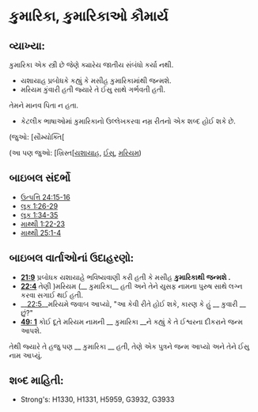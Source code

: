 # કુમારિકા, કુમારિકાઓ કૌમાર્ય 

## વ્યાખ્યા: 

કુમારિકા એક સ્ત્રી છે જેણે ક્યારેય જાતીય સંબંધો કર્યા નથી.

* યશાયાહ પ્રબોધકે કહ્યું કે મસીહ કુમારિકામાંથી જન્મશે.
* મરિયમ કુંવારી હતી જ્યારે તે ઈસુ સાથે ગર્ભવતી હતી.

તેમને માનવ પિતા ન હતા.

* કેટલીક ભાષાઓમાં કુમારિકાનો ઉલ્લેખકરવા નમ્ર રીતનો એક શબ્દ હોઈ શકે છે.

(જુઓ: [સૌમ્યોક્તિ[

(આ પણ જુઓ: [ખ્રિસ્ત[[યશાયાહ](rc://gu/ta/man/translate/figs-euphemism), [ઈસુ](../kt/christ.md), [મરિયમ](../names/isaiah.md))

## બાઇબલ સંદર્ભો

* [ઉત્પત્તિ 24:15-16](../kt/jesus.md)
* [લૂક 1:26-29](../names/mary.md)
* [લૂક 1:34-35](rc://gu/tn/help/gen/24/15)
* [માથ્થી 1:22-23](rc://gu/tn/help/luk/01/26)
* [માથ્થી 25:1-4](rc://gu/tn/help/luk/01/34)

## બાઇબલ વાર્તાઓનાં ઉદાહરણો: 

* __[21:9](rc://gu/tn/help/mat/01/22)__ પ્રબોધક યશાયાહે ભવિષ્યવાણી કરી હતી કે મસીહ __કુમારિકાથી જન્મશે .__
* __[22:4](rc://gu/tn/help/mat/25/01)__ તેણી )મરિયમ (__ કુમારિકા__ હતી અને તેને યુસફ નામના પુરુષ સાથે લગ્ન કરવા સગાઈ થઈ હતી.
* __[22:5](rc://gu/tn/help/obs/21/09)__મરિયમે જવાબ આપ્યો, "આ કેવી રીતે હોઈ શકે, કારણ કે હું __ કુવારી __ છું?"
* __[49: 1](rc://gu/tn/help/obs/22/04)__ કોઈ દૂતે મરિયમ નામની __ કુમારિકા __ને કહ્યું કે તે ઈશ્વરના દીકરાને જન્મ આપશે.

તેથી જ્યારે તે હજુ પણ __ કુમારિકા __ હતી, તેણે એક પુત્રને જન્મ આપ્યો અને તેને ઈસુ નામ આપ્યું.

## શબ્દ માહિતી: 

* Strong's: H1330, H1331, H5959, G3932, G3933
